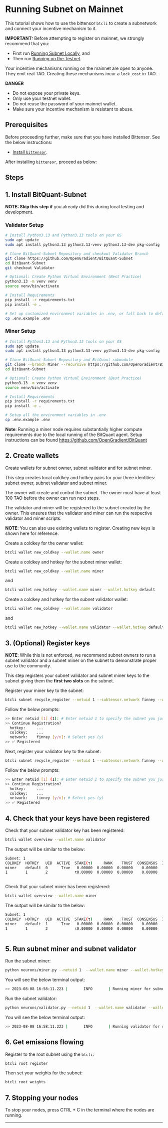# Running Subnet on Mainnet

This tutorial shows how to use the bittensor `btcli` to create a subnetwork and connect your incentive mechanism to it. 

**IMPORTANT:** Before attempting to register on mainnet, we strongly recommend that you:
- First run [Running Subnet Locally](running_on_staging.md), and
- Then run [Running on the Testnet](running_on_testnet.md).

Your incentive mechanisms running on the mainnet are open to anyone. They emit real TAO. Creating these mechanisms incur a `lock_cost` in TAO.

**DANGER**
- Do not expose your private keys.
- Only use your testnet wallet.
- Do not reuse the password of your mainnet wallet.
- Make sure your incentive mechanism is resistant to abuse. 

## Prerequisites

Before proceeding further, make sure that you have installed Bittensor. See the below instructions:

- [Install `bittensor`](https://github.com/opentensor/bittensor#install).

After installing `bittensor`, proceed as below:

## Steps

## 1. Install BitQuant-Subnet

**NOTE: Skip this step if** you already did this during local testing and development.

### Validator Setup

```bash
# Install Python3.13 and Python3.13 tools on your OS
sudo apt update
sudo apt install python3.13 python3.13-venv python3.13-dev pkg-config

# Clone BitQuant-Subnet Repository and checkout Validator Branch
git clone https://github.com/OpenGradient/BitQuant-Subnet
cd BitQuant-Subnet
git checkout Validator

# Optional: Create Python Virtual Environment (Best Practice)
python3.13 -m venv venv
source venv/bin/activate

# Install Requirements
pip install -r requirements.txt
pip install -e .

# Set up customized environment variables in .env, or fall back to defaults
cp .env.example .env
```

### Miner Setup

```bash
# Install Python3.13 and Python3.13 tools on your OS
sudo apt update
sudo apt install python3.13 python3.13-venv python3.13-dev pkg-config

# Clone BitQuant-Subnet Repository and BitQuant submodule
git clone --branch Miner --recursive https://github.com/OpenGradient/BitQuant-Subnet
cd BitQuant-Subnet

# Optional: Create Python Virtual Environment (Best Practice)
python3.13 -m venv venv
source venv/bin/activate

# Install Requirements
pip install -r requirements.txt
pip install -e .

# Setup all the environment variables in .env
cp .env.example .env
```

**Note**: Running a miner node requires substantially higher compute requirements due to the local running of the BitQuant agent. Setup instructions can be found https://github.com/OpenGradient/BitQuant

## 2. Create wallets 

Create wallets for subnet owner, subnet validator and for subnet miner.
  
This step creates local coldkey and hotkey pairs for your three identities: subnet owner, subnet validator and subnet miner. 

The owner will create and control the subnet. The owner must have at least 100  TAO before the owner can run next steps. 

The validator and miner will be registered to the subnet created by the owner. This ensures that the validator and miner can run the respective validator and miner scripts.

**NOTE**: You can also use existing wallets to register. Creating new keys is shown here for reference.

Create a coldkey for the owner wallet:

```bash
btcli wallet new_coldkey --wallet.name owner
```

Create a coldkey and hotkey for the subnet miner wallet:
```bash
btcli wallet new_coldkey --wallet.name miner
```

and

```bash
btcli wallet new_hotkey --wallet.name miner --wallet.hotkey default
```

Create a coldkey and hotkey for the subnet validator wallet:

```bash
btcli wallet new_coldkey --wallet.name validator
```

and

```bash
btcli wallet new_hotkey --wallet.name validator --wallet.hotkey default
```

## 3. (Optional) Register keys 

**NOTE**: While this is not enforced, we recommend subnet owners to run a subnet validator and a subnet miner on the subnet to demonstrate proper use to the community.

This step registers your subnet validator and subnet miner keys to the subnet giving them the **first two slots** on the subnet.

Register your miner key to the subnet:

```bash
btcli subnet recycle_register --netuid 1 --subtensor.network finney --wallet.name miner --wallet.hotkey default
```

Follow the below prompts:

```bash
>> Enter netuid [1] (1): # Enter netuid 1 to specify the subnet you just created.
>> Continue Registration?
  hotkey:     ...
  coldkey:    ...
  network:    finney [y/n]: # Select yes (y)
>> ✅ Registered
```

Next, register your validator key to the subnet:

```bash
btcli subnet recycle_register --netuid 1 --subtensor.network finney --wallet.name validator --wallet.hotkey default
```

Follow the below prompts:

```bash
>> Enter netuid [1] (1): # Enter netuid 1 to specify the subnet you just created.
>> Continue Registration?
  hotkey:     ...
  coldkey:    ...
  network:    finney [y/n]: # Select yes (y)
>> ✅ Registered
```

## 4. Check that your keys have been registered

Check that your subnet validator key has been registered:

```bash
btcli wallet overview --wallet.name validator 
```

The output will be similar to the below:

```bash
Subnet: 1                                                                                                                                                                
COLDKEY  HOTKEY   UID  ACTIVE  STAKE(τ)     RANK    TRUST  CONSENSUS  INCENTIVE  DIVIDENDS  EMISSION(ρ)   VTRUST  VPERMIT  UPDATED  AXON  HOTKEY_SS58                    
miner    default  0      True   0.00000  0.00000  0.00000    0.00000    0.00000    0.00000            0  0.00000                14  none  5GTFrsEQfvTsh3WjiEVFeKzFTc2xcf…
1        1        2            τ0.00000  0.00000  0.00000    0.00000    0.00000    0.00000           ρ0  0.00000                                                         
                                                                          Wallet balance: τ0.0         
```

Check that your subnet miner has been registered:

```bash
btcli wallet overview --wallet.name miner 
```

The output will be similar to the below:

```bash
Subnet: 1                                                                                                                                                                
COLDKEY  HOTKEY   UID  ACTIVE  STAKE(τ)     RANK    TRUST  CONSENSUS  INCENTIVE  DIVIDENDS  EMISSION(ρ)   VTRUST  VPERMIT  UPDATED  AXON  HOTKEY_SS58                    
miner    default  1      True   0.00000  0.00000  0.00000    0.00000    0.00000    0.00000            0  0.00000                14  none  5GTFrsEQfvTsh3WjiEVFeKzFTc2xcf…
1        1        2            τ0.00000  0.00000  0.00000    0.00000    0.00000    0.00000           ρ0  0.00000                                                         
                                                                          Wallet balance: τ0.0   
```

## 5. Run subnet miner and subnet validator

Run the subnet miner:

```bash
python neurons/miner.py --netuid 1  --wallet.name miner --wallet.hotkey default --logging.debug
```

You will see the below terminal output:

```bash
>> 2023-08-08 16:58:11.223 |       INFO       | Running miner for subnet: 1 on network: wss://entrypoint-finney.opentensor.ai:443 with config: ...
```

Run the subnet validator:

```bash
python neurons/validator.py --netuid 1  --wallet.name validator --wallet.hotkey default --logging.debug
```

You will see the below terminal output:

```bash
>> 2023-08-08 16:58:11.223 |       INFO       | Running validator for subnet: 1 on network: wss://entrypoint-finney.opentensor.ai:443 with config: ...
```

## 6. Get emissions flowing

Register to the root subnet using the `btcli`:

```bash
btcli root register 
```

Then set your weights for the subnet:

```bash
btcli root weights 
```

## 7. Stopping your nodes

To stop your nodes, press CTRL + C in the terminal where the nodes are running.

---